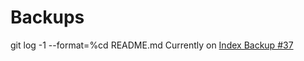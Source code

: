 # Backups
git log -1 --format=%cd README.md
Currently on [Index Backup #37](https://github.com/NagusameCS/Backups/blob/main/indexbackup37.html)

